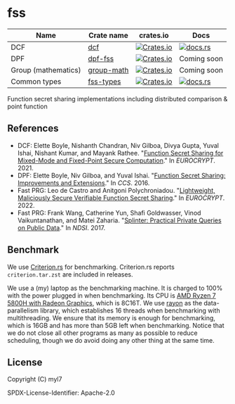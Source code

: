 # fss

| Name                | Crate name                 | crates.io                                                                                       | Docs                                                                             |
| ------------------- | -------------------------- | ----------------------------------------------------------------------------------------------- | -------------------------------------------------------------------------------- |
| DCF                 | [dcf](./dcf)               | [![Crates.io](https://img.shields.io/crates/d/dcf)](https://crates.io/crates/dcf)               | [![docs.rs](https://img.shields.io/docsrs/dcf)](https://docs.rs/dcf)             |
| DPF                 | [dpf-fss](./dpf-fss)       | [![Crates.io](https://img.shields.io/crates/d/dpf-fss)](https://crates.io/crates/dpf-fss)       | Coming soon                                                                      |
| Group (mathematics) | [group-math](./group-math) | [![Crates.io](https://img.shields.io/crates/d/group-math)](https://crates.io/crates/group-math) | Coming soon                                                                      |
| Common types        | [fss-types](./fss-types)   | [![Crates.io](https://img.shields.io/crates/d/fss-types)](https://crates.io/crates/fss-types)   | [![docs.rs](https://img.shields.io/docsrs/fss-types)](https://docs.rs/fss-types) |

Function secret sharing implementations including distributed comparison & point function

## References

- DCF: Elette Boyle, Nishanth Chandran, Niv Gilboa, Divya Gupta, Yuval Ishai, Nishant Kumar, and Mayank Rathee. "[Function Secret Sharing for Mixed-Mode and Fixed-Point Secure Computation](https://link.springer.com/chapter/10.1007/978-3-030-77886-6_30)." In _EUROCRYPT_. 2021.
- DPF: Elette Boyle, Niv Gilboa, and Yuval Ishai. "[Function Secret Sharing: Improvements and Extensions](https://eprint.iacr.org/2018/707)." In _CCS_. 2016.
- Fast PRG: Leo de Castro and Anitgoni Polychroniadou. "[Lightweight, Maliciously Secure Verifiable Function Secret Sharing](https://eprint.iacr.org/2021/580)." In _EUROCRYPT_. 2022.
- Fast PRG: Frank Wang, Catherine Yun, Shafi Goldwasser, Vinod Vaikuntanathan, and Matei Zaharia. "[Splinter: Practical Private Queries on Public Data](https://www.usenix.org/conference/nsdi17/technical-sessions/presentation/wang-frank)." In _NDSI_. 2017.

## Benchmark

We use [Criterion.rs] for benchmarking.
Criterion.rs reports `criterion.tar.zst` are included in releases.

We use a (my) laptop as the benchmarking machine.
It is charged to 100% with the power plugged in when benchmarking.
Its CPU is [AMD Ryzen 7 5800H with Radeon Graphics], which is 8C16T.
We use [rayon] as the data-parallelism library, which establishes 16 threads when benchmarking with multithreading.
We ensure that its memory is enough for benchmarking, which is 16GB and has more than 5GB left when benchmarking.
Notice that we do not close all other programs as many as possible to reduce scheduling, though we do avoid doing any other thing at the same time.

[Criterion.rs]: https://github.com/bheisler/criterion.rs
[AMD Ryzen 7 5800H with Radeon Graphics]: https://www.amd.com/en/products/apu/amd-ryzen-7-5800h
[rayon]: https://github.com/rayon-rs/rayon

## License

Copyright (C) myl7

SPDX-License-Identifier: Apache-2.0
